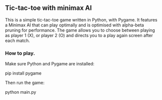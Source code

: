 ## Tic-tac-toe with minimax AI
This is a simple tic-tac-toe game written in Python, with Pygame. It features a Minimax AI that can play optimally and is optimised with alpha-beta pruning for performance. The game allows you to choose between playing as player 1 (X), or player 2 (O) and directs you to a play again screen after each match.

### How to play.
Make sure Python and Pygame are installed:

pip install pygame

Then run the game:

python main.py

